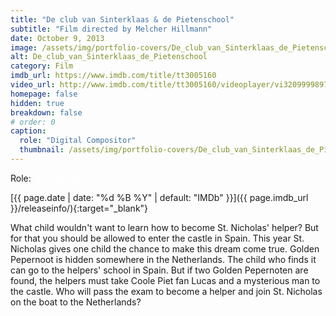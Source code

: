 ```yaml
---
title: "De club van Sinterklaas & de Pietenschool"
subtitle: "Film directed by Melcher Hillmann"
date: October 9, 2013
image: /assets/img/portfolio-covers/De_club_van_Sinterklaas_de_Pietenschool_tt3005160.webp
alt: De_club_van_Sinterklaas_de_Pietenschool
category: Film
imdb_url: https://www.imdb.com/title/tt3005160
video_url: http://www.imdb.com/title/tt3005160/videoplayer/vi3209999897
homepage: false
hidden: true
breakdown: false
# order: 0
caption:
  role: "Digital Compositor"
  thumbnail: /assets/img/portfolio-covers/De_club_van_Sinterklaas_de_Pietenschool_tt3005160.webp
---
```

Role: <span style="color:white">{{ page.caption.role | default: "N/A" }}</span>

[{{ page.date | date: "%d %B %Y" | default: "IMDb" }}]({{ page.imdb_url }}/releaseinfo/){:target="_blank"}

What child wouldn't want to learn how to become St. Nicholas' helper? But for that you should be allowed to enter the castle in Spain. This year St. Nicholas gives one child the chance to make this dream come true. Golden Pepernoot is hidden somewhere in the Netherlands. The child who finds it can go to the helpers' school in Spain. But if two Golden Pepernoten are found, the helpers must take Coole Piet fan Lucas and a mysterious man to the castle. Who will pass the exam to become a helper and join St. Nicholas on the boat to the Netherlands?
